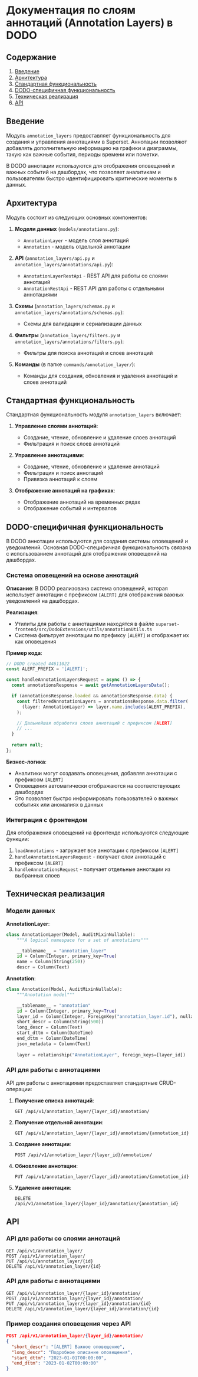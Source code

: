 # Документация по слоям аннотаций (Annotation Layers) в DODO

## Содержание

1. [Введение](#введение)
2. [Архитектура](#архитектура)
3. [Стандартная функциональность](#стандартная-функциональность)
4. [DODO-специфичная функциональность](#dodo-специфичная-функциональность)
5. [Техническая реализация](#техническая-реализация)
6. [API](#api)

## Введение

Модуль `annotation_layers` предоставляет функциональность для создания и управления аннотациями в Superset. Аннотации позволяют добавлять дополнительную информацию на графики и диаграммы, такую как важные события, периоды времени или пометки.

В DODO аннотации используются для отображения оповещений и важных событий на дашбордах, что позволяет аналитикам и пользователям быстро идентифицировать критические моменты в данных.

## Архитектура

Модуль состоит из следующих основных компонентов:

1. **Модели данных** (`models/annotations.py`):
   - `AnnotationLayer` - модель слоя аннотаций
   - `Annotation` - модель отдельной аннотации

2. **API** (`annotation_layers/api.py` и `annotation_layers/annotations/api.py`):
   - `AnnotationLayerRestApi` - REST API для работы со слоями аннотаций
   - `AnnotationRestApi` - REST API для работы с отдельными аннотациями

3. **Схемы** (`annotation_layers/schemas.py` и `annotation_layers/annotations/schemas.py`):
   - Схемы для валидации и сериализации данных

4. **Фильтры** (`annotation_layers/filters.py` и `annotation_layers/annotations/filters.py`):
   - Фильтры для поиска аннотаций и слоев аннотаций

5. **Команды** (в папке `commands/annotation_layer/`):
   - Команды для создания, обновления и удаления аннотаций и слоев аннотаций

## Стандартная функциональность

Стандартная функциональность модуля `annotation_layers` включает:

1. **Управление слоями аннотаций**:
   - Создание, чтение, обновление и удаление слоев аннотаций
   - Фильтрация и поиск слоев аннотаций

2. **Управление аннотациями**:
   - Создание, чтение, обновление и удаление аннотаций
   - Фильтрация и поиск аннотаций
   - Привязка аннотаций к слоям

3. **Отображение аннотаций на графиках**:
   - Отображение аннотаций на временных рядах
   - Отображение событий и интервалов

## DODO-специфичная функциональность

В DODO аннотации используются для создания системы оповещений и уведомлений. Основная DODO-специфичная функциональность связана с использованием аннотаций для отображения оповещений на дашбордах.

### Система оповещений на основе аннотаций

**Описание**: В DODO реализована система оповещений, которая использует аннотации с префиксом `[ALERT]` для отображения важных уведомлений на дашбордах.

**Реализация**: 
- Утилиты для работы с аннотациями находятся в файле `superset-frontend/src/DodoExtensions/utils/annotationUtils.ts`
- Система фильтрует аннотации по префиксу `[ALERT]` и отображает их как оповещения

**Пример кода**:
```typescript
// DODO created 44611022
const ALERT_PREFIX = '[ALERT]';

const handleAnnotationLayersRequest = async () => {
  const annotationsResponse = await getAnnotationLayersData();

  if (annotationsResponse.loaded && annotationsResponse.data) {
    const filteredAnnotationLayers = annotationsResponse.data.filter(
      (layer: AnnotationLayer) => layer.name.includes(ALERT_PREFIX),
    );

    // Дальнейшая обработка слоев аннотаций с префиксом [ALERT]
    // ...
  }
  
  return null;
};
```

**Бизнес-логика**:
- Аналитики могут создавать оповещения, добавляя аннотации с префиксом `[ALERT]`
- Оповещения автоматически отображаются на соответствующих дашбордах
- Это позволяет быстро информировать пользователей о важных событиях или аномалиях в данных

### Интеграция с фронтендом

Для отображения оповещений на фронтенде используются следующие функции:

1. `loadAnnotations` - загружает все аннотации с префиксом `[ALERT]`
2. `handleAnnotationLayersRequest` - получает слои аннотаций с префиксом `[ALERT]`
3. `handleAnnotationsRequest` - получает отдельные аннотации из выбранных слоев

## Техническая реализация

### Модели данных

**AnnotationLayer**:
```python
class AnnotationLayer(Model, AuditMixinNullable):
    """A logical namespace for a set of annotations"""

    __tablename__ = "annotation_layer"
    id = Column(Integer, primary_key=True)
    name = Column(String(250))
    descr = Column(Text)
```

**Annotation**:
```python
class Annotation(Model, AuditMixinNullable):
    """Annotation model"""

    __tablename__ = "annotation"
    id = Column(Integer, primary_key=True)
    layer_id = Column(Integer, ForeignKey("annotation_layer.id"), nullable=False)
    short_descr = Column(String(500))
    long_descr = Column(Text)
    start_dttm = Column(DateTime)
    end_dttm = Column(DateTime)
    json_metadata = Column(Text)
    
    layer = relationship("AnnotationLayer", foreign_keys=[layer_id])
```

### API для работы с аннотациями

API для работы с аннотациями предоставляет стандартные CRUD-операции:

1. **Получение списка аннотаций**:
   ```
   GET /api/v1/annotation_layer/{layer_id}/annotation/
   ```

2. **Получение отдельной аннотации**:
   ```
   GET /api/v1/annotation_layer/{layer_id}/annotation/{annotation_id}
   ```

3. **Создание аннотации**:
   ```
   POST /api/v1/annotation_layer/{layer_id}/annotation/
   ```

4. **Обновление аннотации**:
   ```
   PUT /api/v1/annotation_layer/{layer_id}/annotation/{annotation_id}
   ```

5. **Удаление аннотации**:
   ```
   DELETE /api/v1/annotation_layer/{layer_id}/annotation/{annotation_id}
   ```

## API

### API для работы со слоями аннотаций

```
GET /api/v1/annotation_layer/
POST /api/v1/annotation_layer/
PUT /api/v1/annotation_layer/{id}
DELETE /api/v1/annotation_layer/{id}
```

### API для работы с аннотациями

```
GET /api/v1/annotation_layer/{layer_id}/annotation/
POST /api/v1/annotation_layer/{layer_id}/annotation/
PUT /api/v1/annotation_layer/{layer_id}/annotation/{id}
DELETE /api/v1/annotation_layer/{layer_id}/annotation/{id}
```

### Пример создания оповещения через API

```json
POST /api/v1/annotation_layer/{layer_id}/annotation/
{
  "short_descr": "[ALERT] Важное оповещение",
  "long_descr": "Подробное описание оповещения",
  "start_dttm": "2023-01-01T00:00:00",
  "end_dttm": "2023-01-02T00:00:00"
}
```
